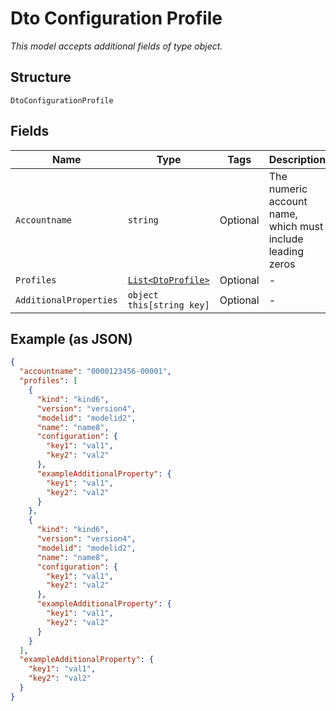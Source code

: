 
# Dto Configuration Profile

*This model accepts additional fields of type object.*

## Structure

`DtoConfigurationProfile`

## Fields

| Name | Type | Tags | Description |
|  --- | --- | --- | --- |
| `Accountname` | `string` | Optional | The numeric account name, which must include leading zeros |
| `Profiles` | [`List<DtoProfile>`](../../doc/models/dto-profile.md) | Optional | - |
| `AdditionalProperties` | `object this[string key]` | Optional | - |

## Example (as JSON)

```json
{
  "accountname": "0000123456-00001",
  "profiles": [
    {
      "kind": "kind6",
      "version": "version4",
      "modelid": "modelid2",
      "name": "name8",
      "configuration": {
        "key1": "val1",
        "key2": "val2"
      },
      "exampleAdditionalProperty": {
        "key1": "val1",
        "key2": "val2"
      }
    },
    {
      "kind": "kind6",
      "version": "version4",
      "modelid": "modelid2",
      "name": "name8",
      "configuration": {
        "key1": "val1",
        "key2": "val2"
      },
      "exampleAdditionalProperty": {
        "key1": "val1",
        "key2": "val2"
      }
    }
  ],
  "exampleAdditionalProperty": {
    "key1": "val1",
    "key2": "val2"
  }
}
```

